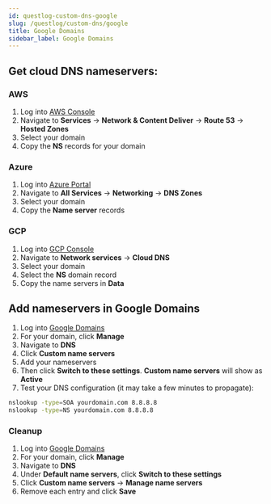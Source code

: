 ```yaml
---
id: questlog-custom-dns-google
slug: /questlog/custom-dns/google
title: Google Domains
sidebar_label: Google Domains
---
```


## Get cloud DNS nameservers:
### AWS
1. Log into [AWS Console](https://aws.amazon.com/console/)
2. Navigate to **Services** -> **Network & Content Deliver** -> **Route 53** -> **Hosted Zones**
3. Select your domain
4. Copy the **NS** records for your domain

### Azure
1. Log into [Azure Portal](https://portal.azure.com/)
2. Navigate to **All Services** -> **Networking** -> **DNS Zones**
3. Select your domain
4. Copy the **Name server** records

### GCP
1. Log into [GCP Console](https://console.cloud.google.com/)
2. Navigate to **Network services** -> **Cloud DNS**
3. Select your domain
4. Select the **NS** domain record
5. Copy the name servers in **Data**

## Add nameservers in Google Domains
1. Log into [Google Domains](https://domains.google.com/)
2. For your domain, click **Manage**
3. Navigate to **DNS**
4. Click **Custom name servers**
5. Add your nameservers
6. Then click **Switch to these settings**. **Custom name servers** will show as **Active**
7. Test your DNS configuration (it may take a few minutes to propagate):
```bash
nslookup -type=SOA yourdomain.com 8.8.8.8
nslookup -type=NS yourdomain.com 8.8.8.8
```

### Cleanup
1. Log into [Google Domains](https://domains.google.com/)
2. For your domain, click **Manage**
3. Navigate to **DNS**
4. Under **Default name servers**, click **Switch to these settings**
5. Click **Custom name servers** -> **Manage name servers**
6. Remove each entry and click **Save**